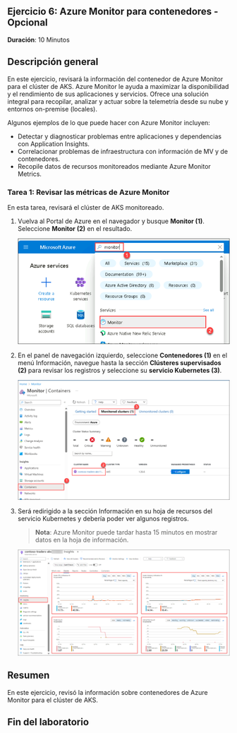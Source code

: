 ## Ejercicio 6: Azure Monitor para contenedores - Opcional

**Duración**: 10 Minutos

## Descripción general

En este ejercicio, revisará la información del contenedor de Azure Monitor para el clúster de AKS. Azure Monitor le ayuda a maximizar la disponibilidad y el rendimiento de sus aplicaciones y servicios. Ofrece una solución integral para recopilar, analizar y actuar sobre la telemetría desde su nube y entornos on-premise (locales).

Algunos ejemplos de lo que puede hacer con Azure Monitor incluyen:

- Detectar y diagnosticar problemas entre aplicaciones y dependencias con Application Insights.
- Correlacionar problemas de infraestructura con información de MV y de contenedores.
- Recopile datos de recursos monitoreados mediante Azure Monitor Metrics.
  

### Tarea 1: Revisar las métricas de Azure Monitor

En esta tarea, revisará el clúster de AKS monitoreado.

1. Vuelva al Portal de Azure en el navegador y busque **Monitor (1)**. Seleccione **Monitor (2)** en el resultado.

   ![Esta es una captura de pantalla mostrando cómo acceder a Azure Monitor.](media/14.png "Accediendo a Azure Monitor")
     
1. En el panel de navegación izquierdo, seleccione **Contenedores (1)** en el menú Información, navegue hasta la sección **Clústeres supervisados (2)** para revisar los registros y seleccione su **servicio Kubernetes (3)**.

   ![Accediendo a clusteres monitoreados.](media/13.png "Accediendo a clusteres monitoreados")
   
1. Será redirigido a la sección Información en su hoja de recursos del servicio Kubernetes y debería poder ver algunos registros.

   > **Nota**: Azure Monitor puede tardar hasta 15 minutos en mostrar datos en la hoja de información.
    
    ![Esta es una captura de pantalla que muestra datos monitoreados en el servicio Kubernetes.](media/12.png "Datos monitoreados del servicio Kubernetes")

## Resumen

En este ejercicio, revisó la información sobre contenedores de Azure Monitor para el clúster de AKS.

## Fin del laboratorio
